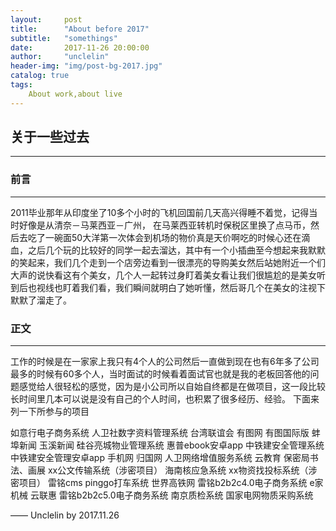 ```yaml
---
layout:     post
title:      "About before 2017"
subtitle:   "somethings"
date:       2017-11-26 20:00:00
author:     "unclelin"
header-img: "img/post-bg-2017.jpg"
catalog: true
tags:
    About work,about live
---
```

## 关于一些过去
---

### 前言
---
2011毕业那年从印度坐了10多个小时的飞机回国前几天高兴得睡不着觉，记得当时好像是从清奈－马莱西亚－广州，
在马莱西亚转机时保税区里换了点马币，然后去吃了一碗面50大洋第一次体会到机场的物价真是天价啊吃的时候心还在滴血，之后几个玩的比较好的同学一起去溜达，其中有一个小插曲至今想起来我默默的笑起来，我们几个走到一个店旁边看到一很漂亮的导购美女然后站她附近一个们大声的说快看这有个美女，几个人一起转过身盯着美女看让我们很尴尬的是美女听到后也视线也盯着我们看，我们瞬间就明白了她听懂，然后哥几个在美女的注视下默默了溜走了。

### 正文
----
工作的时候是在一家家上我只有4个人的公司然后一直做到现在也有6年多了公司最多的时候有60多个人，当时面试的时候看着面试官也就是我的老板回答他的问题感觉给人很轻松的感觉，因为是小公司所以自始自终都是在做项目，这一段比较长时间里几本可以说是没有自己的个人时间，也积累了很多经历、经验。
下面来列一下所参与的项目

如意行电子商务系统
人卫社数字资料管理系统
台湾联谊会
有图网
有图国际版
蚌埠新闻
玉溪新闻
硅谷亮城物业管理系统
惠普ebook安卓app
中铁建安全管理系统
中铁建安全管理安卓app
手机网
归国网
人卫网络增值服务系统
云教育
保密局书法、画展
xx公文传输系统（涉密项目）
海南核应急系统
xx物资找投标系统（涉密项目）
雷铭cms
pinggo打车系统
世界高铁网
雷铭b2b2c4.0电子商务系统
e家机械
云联惠
雷铭b2b2c5.0电子商务系统
南京质检系统
国家电网物质采购系统








—— Unclelin by 2017.11.26


